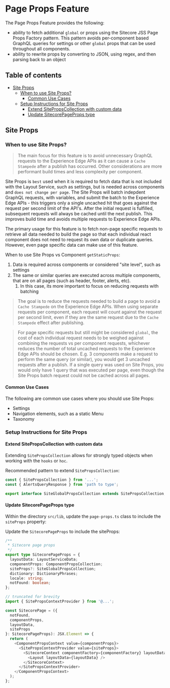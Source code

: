 # Page Props Feature

The Page Props Feature provides the following:

- ability to fetch additional `global` or  props using the Sitecore JSS Page Props Factory pattern. This pattern avoids per-component based GraphQL queries for settings or other `global` props that can be used throughout all components.
- ability to rewrite props by converting to JSON, using regex, and then parsing back to an object

## Table of contents

- [Site Props](#site-props)
  - [When to use Site Props?](#when-to-use-global-props)
    - [Common Use Cases](#common-use-cases)
  - [Setup Instructions for Site Props](#setup-instructions-for-site-props)
    - [Extend SitePropsCollection with custom data](#extend-sitepropscollection-with-custom-data)
    - [Update SitecorePageProps type](#update-sitecorepageprops-type)

## Site Props

### When to use Site Props?

> The main focus for this feature is to avoid unnecessary GraphQL requests to the Experience Edge APIs as it can cause a `Cache Stampede` after a publish has occurred. Other considerations are more performant build times and less complexity per component.

Site Props is `best` used when it is required to fetch data that is not included with the Layout Service, such as settings, but is needed across components and `does not change per page`. The Site Props will batch indepdent GraphQL requests, with variables, and submit the batch to the Experience Edge APIs - this triggers only a single uncached hit that goes against the request per second limit of the API's. After the initial request is fulfilled, subsequent requests will always be cached until the next publish. This improves build time and avoids multiple requests to Experience Edge APIs.

The primary usage for this feature is to fetch non-page specific requests to retrieve all data needed to build the page so that each individual react component does not need to request its own data or duplicate queries. However, even page specific data can make use of this feature.

When to use Site Props vs Component `getStaticProps`:

1. Data is required across components or considered "site level", such as settings
2. The same or similar queries are executed across multiple components, that are on all pages (such as header, footer, alerts, etc).
    1. In this case, its more important to focus on reducing requests with batching

> The goal is to reduce the requests needed to build a page to avoid a `Cache Stampede` on the Experience Edge APIs. When using separate requests per component, each request will count against the request per second limit, even if they are the same request due to the `Cache Stampede` effect after publishing.

> For page specific requests but still might be considered `global`, the cost of each individual request needs to be weighed against combining the requests vs per component requests, whichever reduces the number of total uncached requests to the Experience Edge APIs should be chosen. E.g. 3 components make a request to perform the same query (or similar), you would get 3 uncached requests after a publish. If a single query was used on Site Props, you would only have 1 query that was executed per page, even though the Site Props batch request could not be cached across all pages.

#### Common Use Cases

The following are common use cases where you should use Site Props:

- Settings
- Navigation elements, such as a static Menu
- Taxonomy

### Setup Instructions for Site Props

#### Extend SitePropsCollection with custom data

Extending `SitePropsCollection` allows for strongly typed objects when working with the `hooks` or `hoc`.


Recommended pattern to extend `SitePropsCollection`:
```typescript
const { SitePropsCollection } from '...';
const { AlertsQueryResponse } from 'path to type';

export interface SiteGlobalPropsCollection extends SitePropsCollection, AlertsQueryResponse { }
```

#### Update SitecorePageProps type

Within the directory `src/lib`, update the `page-props.ts` class to include the `siteProps` property:

Update the `SitecorePageProps` to include the siteProps:

```typescript
/**
 * Sitecore page props
 */
export type SitecorePageProps = {
  layoutData: LayoutServiceData;
  componentProps: ComponentPropsCollection;
  siteProps?: SiteGlobalPropsCollection;
  dictionary: DictionaryPhrases;
  locale: string;
  notFound: boolean;
};
```

```typescript
// truncated for brevity
import { SitePropsContextProvider } from '@...';

const SitecorePage = ({ 
  notFound, 
  componentProps, 
  layoutData,
  siteProps
}: SitecorePageProps): JSX.Element => {
  return (
    <ComponentPropsContext value={componentProps}>
      <SitePropsContextProvider value={siteProps}>
        <SitecoreContext componentFactory={componentFactory} layoutData={layoutData}>
          <Layout layoutData={layoutData} />
        </SitecoreContext>
      </SitePropsContextProvider>
    </ComponentPropsContext>
  );
};
```

